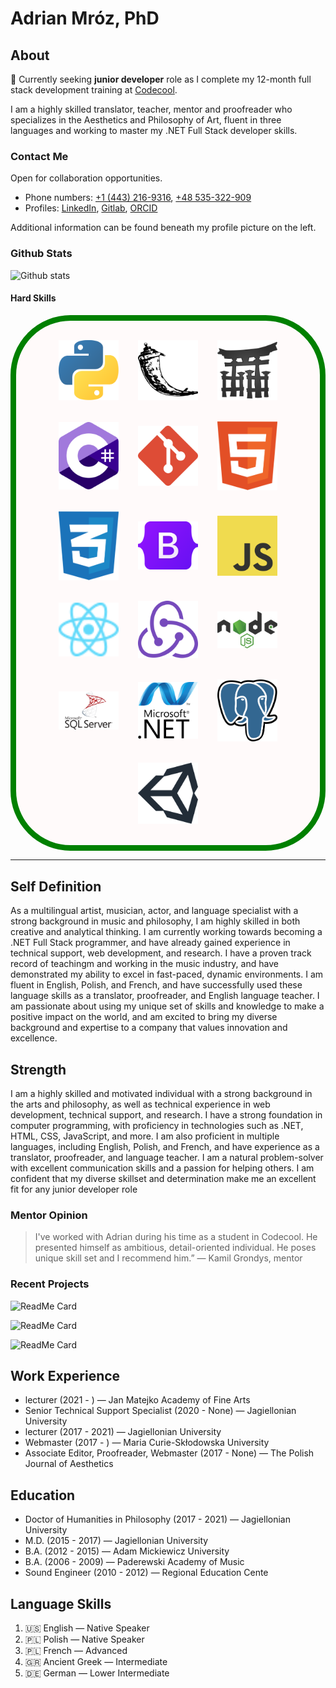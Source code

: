 # Adrian Mróz, PhD 
<!-- ![counter](https://enb6254mo1wkgw.m.pipedream.net) -->

## About

🔭 Currently seeking **junior developer** role as I complete my 12-month full stack development training at [Codecool](https://github.com/CodecoolGlobal).

I am a highly skilled translator, teacher, mentor and proofreader who specializes in the Aesthetics and Philosophy of Art, fluent in three languages and working to master my .NET Full Stack developer skills.

### Contact Me

Open for collaboration opportunities.

- Phone numbers: [+1 (443) 216-9316](+14432169316), [+48 535-322-909](+48535322900)
- Profiles: [LinkedIn](www.linkedin.com/in/abenteuerzeit/), [Gitlab](gitlab.com/abenteuerzeit), [ORCID](https://orcid.org/0000-0001-6813-7490)

Additional information can be found beneath my profile picture on the left.

### Github Stats

![Github stats](https://github-readme-stats.vercel.app/api?username=abenteuerzeit)

#### Hard Skills

<!-- 
![HTML and CSS logos](./assets//images/CSS3_and_HTML5_logos_and_wordmarks.svg "HTML and CSS")
![JavaScript logo](./assets//images/Unofficial_JavaScript_logo_2.svg "JavaScipt")
![Bootstrap logo](./assets//images/Bootstrap_logo.svg "Bootstrap")
![Git logo](./assets//images/Git-logo-orange.svg "git")
![Csharp logo](./assets//images/Logo_C_sharp.svg "C#")
![Microsoft SQL Server logo](./assets//images/microsoft-sql-server-logo.svg "Microsoft SQL Server")
![Dotnet Core logo](./assets//images/NET_Core_Logo.svg ".NET Core")
![Node logo](./assets//images/Node.js_logo.svg "node.js")
![PostgreSQL logo](./assets//images/Postgresql_elephant.svg "PostgreSQL")
![Python3 logo](./assets//images/Python_logo_and_wordmark.svg "Python")
![React native logo](./assets//images/React-icon.svg "react native") 
-->
<div style="display: flex; flex-wrap: wrap; align-items: center; justify-content: center; background-color: snow; border: 1vw solid green; border-radius: 10vw; padding: 1.618vw;">
  <figure style="margin: 1.6110vw; text-align: center; position: relative;">
    <img src="./assets/images/logo-python.svg" alt="Python3 logo" style="width: 10vw; height: auto;">
    <figcaption style="position: absolute; top: 50%; left: 50%; transform: translate(-50%, -50%); font-weight: bold; font-size: 3.5vw; text-align: center; color: black; visibility: hidden; opacity: 0; transition: all 0.3s ease-in-out; z-index: 1;" onmouseover="this.style.visibility='visible'; this.style.opacity='1'; this.style.backgroundColor='rgba(255, 255, 255, 0.8);'" onmouseout="this.style.visibility='hidden'; this.style.opacity='0';">Python</figcaption>
  </figure>
  <figure style="margin: 1.6110vw; text-align: center; position: relative;">
    <img src="./assets/images/logo-flask.svg" alt="Flask framework logo" style="width: 10vw; height: auto;">
    <figcaption style="position: absolute; top: 50%; left: 50%; transform: translate(-50%, -50%); font-weight: bold; font-size: 3.5vw; text-align: center; color: black; visibility: hidden; opacity: 0; transition: all 0.3s ease-in-out; z-index: 1;" onmouseover="this.style.visibility='visible'; this.style.opacity='1'; this.style.backgroundColor='rgba(255, 255, 255, 0.8);'" onmouseout="this.style.visibility='hidden'; this.style.opacity='0';">Flask</figcaption>
  </figure>
  <figure style="margin: 1.6110vw; text-align: center; position: relative;">
    <img src="./assets/images/logo-jinja.svg" alt="Jinja logo" style="width: 10vw; height: auto;">
    <figcaption style="position: absolute; top: 50%; left: 50%; transform: translate(-50%, -50%); font-weight: bold; font-size: 3.5vw; text-align: center; color: black; visibility: hidden; opacity: 0; transition: all 0.3s ease-in-out; z-index: 1;" onmouseover="this.style.visibility='visible'; this.style.opacity='1'; this.style.backgroundColor='rgba(255, 255, 255, 0.8);'" onmouseout="this.style.visibility='hidden'; this.style.opacity='0';">Jinja</figcaption>
  </figure>
  <figure style="margin: 1.6110vw; text-align: center; position: relative;">
    <img src="./assets/images/logo-c-sharp.svg" alt="C# logo" style="width: 10vw; height: auto;">
    <figcaption style="position: absolute; top: 50%; left: 50%; transform: translate(-50%, -50%); font-weight: bold; font-size: 3.5vw; text-align: center; color: black; visibility: hidden; opacity: 0; transition: all 0.3s ease-in-out; z-index: 1;" onmouseover="this.style.visibility='visible'; this.style.opacity='1'; this.style.backgroundColor='rgba(255, 255, 255, 0.8);'" onmouseout="this.style.visibility='hidden'; this.style.opacity='0';">C sharp</figcaption>
  </figure>
  <figure style="margin: 1.6110vw; text-align: center; position: relative;">
    <img src="./assets/images/logo-git.svg" alt="Git logo" style="width: 10vw; height: auto;">
    <figcaption style="position: absolute; top: 50%; left: 50%; transform: translate(-50%, -50%); font-weight: bold; font-size: 3.5vw; text-align: center; color: black; visibility: hidden; opacity: 0; transition: all 0.3s ease-in-out; z-index: 1;" onmouseover="this.style.visibility='visible'; this.style.opacity='1'; this.style.backgroundColor='rgba(255, 255, 255, 0.8);'" onmouseout="this.style.visibility='hidden'; this.style.opacity='0';">git</figcaption>
  </figure>
  <figure style="margin: 1.6110vw; text-align: center; position: relative;">
    <img src="./assets/images/logo-html.svg" alt="HTML logo" style="width: 10vw; height: auto;">
    <figcaption style="position: absolute; top: 50%; left: 50%; transform: translate(-50%, -50%); font-weight: bold; font-size: 3.5vw; text-align: center; color: black; visibility: hidden; opacity: 0; transition: all 0.3s ease-in-out; z-index: 1;" onmouseover="this.style.visibility='visible'; this.style.opacity='1'; this.style.backgroundColor='rgba(255, 255, 255, 0.8);'" onmouseout="this.style.visibility='hidden'; this.style.opacity='0';">HTML</figcaption>
  </figure>
  <figure style="margin: 1.6110vw; text-align: center; position: relative;">
    <img src="./assets/images/logo-css.svg" alt="CSS logo" style="width: 10vw; height: auto;">
    <figcaption style="position: absolute; top: 50%; left: 50%; transform: translate(-50%, -50%); font-weight: bold; font-size: 3.5vw; text-align: center; color: black; visibility: hidden; opacity: 0; transition: all 0.3s ease-in-out; z-index: 1;" onmouseover="this.style.visibility='visible'; this.style.opacity='1'; this.style.backgroundColor='rgba(255, 255, 255, 0.8);'" onmouseout="this.style.visibility='hidden'; this.style.opacity='0';">CSS</figcaption>
  </figure>
  <figure style="margin: 1.6110vw; text-align: center; position: relative;">
    <img src="./assets/images/logo-bootstrap.svg" alt="Bootstrap logo" style="width: 10vw; height: auto;">
    <figcaption style="position: absolute; top: 50%; left: 50%; transform: translate(-50%, -50%); font-weight: bold; font-size: 3.5vw; text-align: center; color: black; visibility: hidden; opacity: 0; transition: all 0.3s ease-in-out; z-index: 1;" onmouseover="this.style.visibility='visible'; this.style.opacity='1'; this.style.backgroundColor='rgba(255, 255, 255, 0.8);'" onmouseout="this.style.visibility='hidden'; this.style.opacity='0';">Bootstrap</figcaption>
  </figure>
  <figure style="margin: 1.6110vw; text-align: center; position: relative;">
    <img src="./assets/images/logo-javascript.svg" alt="JavaScript logo" style="width: 10vw; height: auto;">
    <figcaption style="position: absolute; top: 50%; left: 50%; transform: translate(-50%, -50%); font-weight: bold; font-size: 3.5vw; text-align: center; color: black; visibility: hidden; opacity: 0; transition: all 0.3s ease-in-out; z-index: 1;" onmouseover="this.style.visibility='visible'; this.style.opacity='1'; this.style.backgroundColor='rgba(255, 255, 255, 0.8);'" onmouseout="this.style.visibility='hidden'; this.style.opacity='0';">JavaScript</figcaption>
  </figure>
  <figure style="margin: 1.6110vw; text-align: center; position: relative;">
    <img src="./assets/images/logo-react-native.svg" alt="React native logo" style="width: 10vw; height: auto;"">
    <figcaption style="position: absolute; top: 50%; left: 50%; transform: translate(-50%, -50%); font-weight: bold; font-size: 3.5vw; text-align: center; color: black; visibility: hidden; opacity: 0; transition: all 0.3s ease-in-out; z-index: 1;" onmouseover="this.style.visibility='visible'; this.style.opacity='1'; this.style.backgroundColor='rgba(255, 255, 255, 0.8);'" onmouseout="this.style.visibility='hidden'; this.style.opacity='0';">React Native</figcaption>
  </figure>
  <figure style="margin: 1.6110vw; text-align: center; position: relative;">
    <img src="./assets/images/logo-redux.svg" alt="Redux logo" style="width: 10vw; height: auto;"">
    <figcaption style="position: absolute; top: 50%; left: 50%; transform: translate(-50%, -50%); font-weight: bold; font-size: 3.5vw; text-align: center; color: black; visibility: hidden; opacity: 0; transition: all 0.3s ease-in-out; z-index: 1;" onmouseover="this.style.visibility='visible'; this.style.opacity='1'; this.style.backgroundColor='rgba(255, 255, 255, 0.8);'" onmouseout="this.style.visibility='hidden'; this.style.opacity='0';">Redux</figcaption>
  </figure>
  <figure style="margin: 1.6110vw; text-align: center; position: relative;">
    <img src="./assets/images/logo-node.svg" alt="Node logo" style="width: 10vw; height: auto;"">
    <figcaption style="position: absolute; top: 50%; left: 50%; transform: translate(-50%, -50%); font-weight: bold; font-size: 3.5vw; text-align: center; color: black; visibility: hidden; opacity: 0; transition: all 0.3s ease-in-out; z-index: 1;" onmouseover="this.style.visibility='visible'; this.style.opacity='1'; this.style.backgroundColor='rgba(255, 255, 255, 0.8);'" onmouseout="this.style.visibility='hidden'; this.style.opacity='0';">Node</figcaption>
  </figure>
  <figure style="margin: 1.6110vw; text-align: center; position: relative;">
    <img src="./assets/images/logo-ms-sql.svg" alt="Microsoft SQL Server logo" style="width: 10vw; height: auto;">
    <figcaption style="position: absolute; top: 50%; left: 50%; transform: translate(-50%, -50%); font-weight: bold; font-size: 3.5vw; text-align: center; color: black; visibility: hidden; opacity: 0; transition: all 0.3s ease-in-out; z-index: 1;" onmouseover="this.style.visibility='visible'; this.style.opacity='1'; this.style.backgroundColor='rgba(255, 255, 255, 0.8);'" onmouseout="this.style.visibility='hidden'; this.style.opacity='0';">SQL Server</figcaption>
  </figure>
  <figure style="margin: 1.6110vw; text-align: center; position: relative;">
    <img src="./assets/images/logo-dotnet.svg" alt=".NET Core logo" style="width: 10vw; height: auto;"">
    <figcaption style="position: absolute; top: 50%; left: 50%; transform: translate(-50%, -50%); font-weight: bold; font-size: 3.5vw; text-align: center; color: black; visibility: hidden; opacity: 0; transition: all 0.3s ease-in-out; z-index: 1;" onmouseover="this.style.visibility='visible'; this.style.opacity='1'; this.style.backgroundColor='rgba(255, 255, 255, 0.8);'" onmouseout="this.style.visibility='hidden'; this.style.opacity='0';">.NET Core</figcaption>
  </figure>
  <figure style="margin: 1.6110vw; text-align: center; position: relative;">
    <img src="./assets/images/logo-postgresql_elephant.svg" alt="PostgreSQL logo" style="width: 10vw; height: auto;"">
    <figcaption style="position: absolute; top: 50%; left: 50%; transform: translate(-50%, -50%); font-weight: bold; font-size: 3.5vw; text-align: center; color: black; visibility: hidden; opacity: 0; transition: all 0.3s ease-in-out; z-index: 1;" onmouseover="this.style.visibility='visible'; this.style.opacity='1'; this.style.backgroundColor='rgba(255, 255, 255, 0.8);'" onmouseout="this.style.visibility='hidden'; this.style.opacity='0';">PostgreSQL</figcaption>
  </figure>
  <figure style="margin: 1.6110vw; text-align: center; position: relative;">
    <img src="./assets/images/logo-unity.svg" alt="Unity logo" style="width: 10vw; height: auto;"">
    <figcaption style="position: absolute; top: 50%; left: 50%; transform: translate(-50%, -50%); font-weight: bold; font-size: 3.5vw; text-align: center; color: black; visibility: hidden; opacity: 0; transition: all 0.3s ease-in-out; z-index: 1;" onmouseover="this.style.visibility='visible'; this.style.opacity='1'; this.style.backgroundColor='rgba(255, 255, 255, 0.8);'" onmouseout="this.style.visibility='hidden'; this.style.opacity='0';">Unity</figcaption>
  </figure>
</div>

***
## Self Definition

As a multilingual artist, musician, actor, and language specialist with a strong background in music and philosophy, I am highly skilled in both creative and analytical thinking. I am currently working towards becoming a .NET Full Stack programmer, and have already gained experience in technical support, web development, and research. I have a proven track record of teachingm and working in the music industry, and have demonstrated my ability to excel in fast-paced, dynamic environments. I am fluent in English, Polish, and French, and have successfully used these language skills as a translator, proofreader, and English language teacher. I am passionate about using my unique set of skills and knowledge to make a positive impact on the world, and am excited to bring my diverse background and expertise to a company that values innovation and excellence.

## Strength

I am a highly skilled and motivated individual with a strong background in the arts and philosophy, as well as technical experience in web development, technical support, and research. I have a strong foundation in computer programming, with proficiency in technologies such as .NET, HTML, CSS, JavaScript, and more. I am also proficient in multiple languages, including English, Polish, and French, and have experience as a translator, proofreader, and language teacher. I am a natural problem-solver with excellent communication skills and a passion for helping others. I am confident that my diverse skillset and determination make me an excellent fit for any junior developer role

### Mentor Opinion

> I've worked with Adrian during his time as a student in Codecool. He presented himself as ambitious, detail-oriented individual. He poses unique skill set and I recommend him.”
> — Kamil Grondys, mentor

### Recent Projects

![ReadMe Card](https://github-readme-stats.vercel.app/api/pin/?username=abenteuerzeit&repo=memory-game)

![ReadMe Card](https://github-readme-stats.vercel.app/api/pin/?username=abenteuerzeit&repo=ask-mate)

![ReadMe Card](https://github-readme-stats.vercel.app/api/pin/?username=abenteuerzeit&repo=life-of-the-ants-csharp)

## Work Experience

- lecturer (2021 - ) — Jan Matejko Academy of Fine Arts 
- Senior Technical Support Specialist (2020 - None) — Jagiellonian University 
- lecturer (2017 - 2021) — Jagiellonian University 
- Webmaster (2017 - ) — Maria Curie-Skłodowska University 
- Associate Editor, Proofreader, Webmaster (2017 - None) — The Polish Journal of
Aesthetics

## Education

- Doctor of Humanities in Philosophy (2017 - 2021) — Jagiellonian University 
- M.D. (2015 - 2017) — Jagiellonian University 
- B.A. (2012 - 2015) — Adam Mickiewicz University 
- B.A. (2006 - 2009) — Paderewski Academy of Music 
- Sound Engineer (2010 - 2012) — Regional Education Cente

## Language Skills

1. &#127482;&#127480; English — Native Speaker
2. &#127477;&#127473; Polish — Native Speaker
3. &#127477;&#127473; French — Advanced
4. &#127468;&#127479; Ancient Greek — Intermediate
5. &#127465;&#127466; German — Lower Intermediate

<!--
**abenteuerzeit/abenteuerzeit** is a ✨ _special_ ✨ repository because its `README.md` (this file) appears on your GitHub profile.

Here are some ideas to get you started:

- 🔭 I’m currently working on ...
- 🌱 I’m currently learning ...
- 👯 I’m looking to collaborate on ...
- 🤔 I’m looking for help with ...
- 💬 Ask me about ...
- 📫 How to reach me: ...
- 😄 Pronouns: ...
- ⚡ Fun fact: ...
-->
